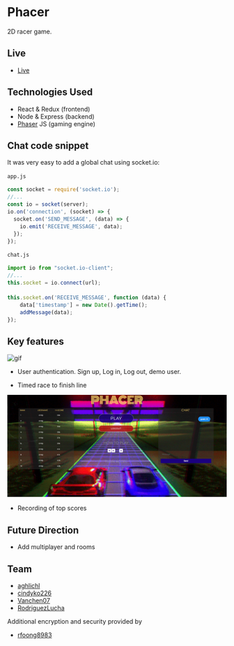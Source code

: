 # Phacer

2D racer game.


## Live

* [Live](https://phacer-one.herokuapp.com/#/)

## Technologies Used

* React & Redux (frontend)
* Node & Express (backend)
* [Phaser](https://phaser.io/) JS (gaming engine)

## Chat code snippet
It was very easy to add a global chat using socket.io:

`app.js`
```js
const socket = require('socket.io');
//...
const io = socket(server);
io.on('connection', (socket) => {
  socket.on('SEND_MESSAGE', (data) => {
    io.emit('RECEIVE_MESSAGE', data);
  });
});
```

`chat.js`
```js
import io from "socket.io-client";
//...
this.socket = io.connect(url);

this.socket.on('RECEIVE_MESSAGE', function (data) {
    data['timestamp'] = new Date().getTime();
    addMessage(data);
});
```




## Key features
![gif](https://github.com/RodriguezLucha/phacer/blob/master/screenshots/game.gif)


* User authentication. Sign up, Log in, Log out, demo user.

* Timed race to finish line


![png](https://github.com/RodriguezLucha/phacer/blob/master/screenshots/scores.png)

* Recording of top scores

## Future Direction

* Add multiplayer and rooms

## Team
 * [aghlichl](https://github.com/aghlichl)
 * [cindyko226](https://github.com/cindyko226)
 * [Vanchen07](https://github.com/Vanchen07)
 * [RodriguezLucha](https://github.com/RodriguezLucha/)
 
 Additional encryption and security provided by
 * [rfoong8983](https://github.com/rfoong8983)
